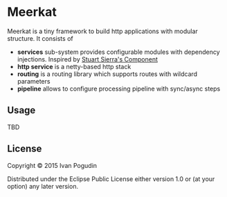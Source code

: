 # Meerkat

Meerkat is a tiny framework to build http applications
with modular structure. It consists of

* **services** sub-system provides configurable modules with dependency injections.
Inspired by [Stuart Sierra's Component](https://github.com/stuartsierra/component)
* **http service** is a netty-based http stack
* **routing** is a routing library which supports routes with wildcard parameters
* **pipeline** allows to configure processing pipeline with sync/async steps

## Usage

TBD

## License

Copyright © 2015 Ivan Pogudin

Distributed under the Eclipse Public License either version 1.0 or (at
your option) any later version.
